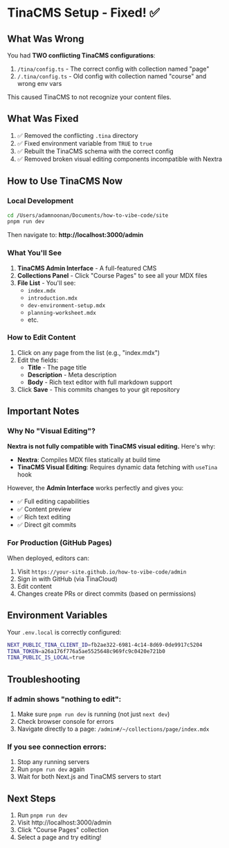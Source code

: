 # TinaCMS Setup - Fixed! ✅

## What Was Wrong

You had **TWO conflicting TinaCMS configurations**:
1. `/tina/config.ts` - The correct config with collection named "page"
2. `/.tina/config.ts` - Old config with collection named "course" and wrong env vars

This caused TinaCMS to not recognize your content files.

## What Was Fixed

1. ✅ Removed the conflicting `.tina` directory
2. ✅ Fixed environment variable from `TRUE` to `true` 
3. ✅ Rebuilt the TinaCMS schema with the correct config
4. ✅ Removed broken visual editing components incompatible with Nextra

## How to Use TinaCMS Now

### Local Development

```bash
cd /Users/adamnoonan/Documents/how-to-vibe-code/site
pnpm run dev
```

Then navigate to: **http://localhost:3000/admin**

### What You'll See

1. **TinaCMS Admin Interface** - A full-featured CMS
2. **Collections Panel** - Click "Course Pages" to see all your MDX files
3. **File List** - You'll see:
   - `index.mdx`
   - `introduction.mdx`
   - `dev-environment-setup.mdx`
   - `planning-worksheet.mdx`
   - etc.

### How to Edit Content

1. Click on any page from the list (e.g., "index.mdx")
2. Edit the fields:
   - **Title** - The page title
   - **Description** - Meta description
   - **Body** - Rich text editor with full markdown support
3. Click **Save** - This commits changes to your git repository

## Important Notes

### Why No "Visual Editing"?

**Nextra is not fully compatible with TinaCMS visual editing.** Here's why:

- **Nextra**: Compiles MDX files statically at build time
- **TinaCMS Visual Editing**: Requires dynamic data fetching with `useTina` hook

However, the **Admin Interface** works perfectly and gives you:
- ✅ Full editing capabilities  
- ✅ Content preview
- ✅ Rich text editing
- ✅ Direct git commits

### For Production (GitHub Pages)

When deployed, editors can:
1. Visit `https://your-site.github.io/how-to-vibe-code/admin`
2. Sign in with GitHub (via TinaCloud)
3. Edit content
4. Changes create PRs or direct commits (based on permissions)

## Environment Variables

Your `.env.local` is correctly configured:

```bash
NEXT_PUBLIC_TINA_CLIENT_ID=fb2ae322-6981-4c14-8d69-0de9917c5204
TINA_TOKEN=a26a176f776a5ae5525648c969fc9c0420e721b0
TINA_PUBLIC_IS_LOCAL=true
```

## Troubleshooting

### If admin shows "nothing to edit":
1. Make sure `pnpm run dev` is running (not just `next dev`)
2. Check browser console for errors
3. Navigate directly to a page: `/admin#/~/collections/page/index.mdx`

### If you see connection errors:
1. Stop any running servers
2. Run `pnpm run dev` again
3. Wait for both Next.js and TinaCMS servers to start

## Next Steps

1. Run `pnpm run dev`
2. Visit http://localhost:3000/admin
3. Click "Course Pages" collection
4. Select a page and try editing!

